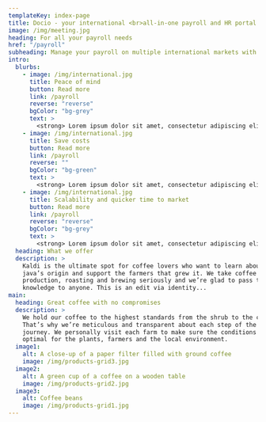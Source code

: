 ```yaml
---
templateKey: index-page
title: Docio - your international <br>all-in-one payroll and HR portal.
image: /img/meeting.jpg
heading: For all your payroll needs
href: "/payroll"
subheading: Manage your payroll on multiple international markets with one online interface.
intro:
  blurbs:
    - image: /img/international.jpg
      title: Peace of mind
      button: Read more
      link: /payroll
      reverse: "reverse"
      bgColor: "bg-grey"
      text: >
        <strong> Lorem ipsum dolor sit amet, consectetur adipiscing elit? </strong><br></br> Ut enim ad minim veniam, quis nostrud exercitation ullamco laboris nisi ut aliquip ex ea commodo consequat. Duis aute irure dolor in reprehenderit in voluptate velit esse cillum dolore eu fugiat nulla pariatur. Excepteur sint occaecat cupidatat non proident, sunt in culpa qui officia deserunt mollit anim id est laborum. Sed ut perspiciatis unde omnis iste natus.
    - image: /img/international.jpg
      title: Save costs
      button: Read more
      link: /payroll
      reverse: ""
      bgColor: "bg-green"
      text: >
        <strong> Lorem ipsum dolor sit amet, consectetur adipiscing elit? </strong><br></br> Ut enim ad minim veniam, quis nostrud exercitation ullamco laboris nisi ut aliquip ex ea commodo consequat. Duis aute irure dolor in reprehenderit in voluptate velit esse cillum dolore eu fugiat nulla pariatur. Excepteur sint occaecat cupidatat non proident, sunt in culpa qui officia deserunt mollit anim id est laborum. Sed ut perspiciatis unde omnis iste natus.
    - image: /img/international.jpg
      title: Scalability and quicker time to market
      button: Read more
      link: /payroll
      reverse: "reverse"
      bgColor: "bg-grey"
      text: >
        <strong> Lorem ipsum dolor sit amet, consectetur adipiscing elit? </strong><br></br> Ut enim ad minim veniam, quis nostrud exercitation ullamco laboris nisi ut aliquip ex ea commodo consequat. Duis aute irure dolor in reprehenderit in voluptate velit esse cillum dolore eu fugiat nulla pariatur. Excepteur sint occaecat cupidatat non proident, sunt in culpa qui officia deserunt mollit anim id est laborum. Sed ut perspiciatis unde omnis iste natus.
  heading: What we offer
  description: >
    Kaldi is the ultimate spot for coffee lovers who want to learn about their
    java’s origin and support the farmers that grew it. We take coffee
    production, roasting and brewing seriously and we’re glad to pass that
    knowledge to anyone. This is an edit via identity...
main:
  heading: Great coffee with no compromises
  description: >
    We hold our coffee to the highest standards from the shrub to the cup.
    That’s why we’re meticulous and transparent about each step of the coffee’s
    journey. We personally visit each farm to make sure the conditions are
    optimal for the plants, farmers and the local environment.
  image1:
    alt: A close-up of a paper filter filled with ground coffee
    image: /img/products-grid3.jpg
  image2:
    alt: A green cup of a coffee on a wooden table
    image: /img/products-grid2.jpg
  image3:
    alt: Coffee beans
    image: /img/products-grid1.jpg
---
```

